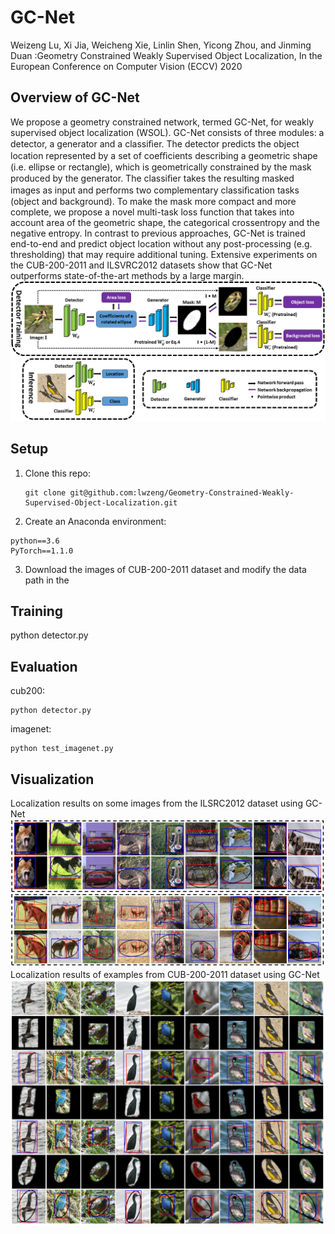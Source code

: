 # GC-Net
Weizeng Lu, Xi Jia, Weicheng Xie, Linlin Shen, Yicong Zhou, and Jinming Duan
:Geometry Constrained Weakly Supervised Object Localization, In the European Conference on Computer Vision (ECCV) 2020
## Overview of GC-Net
We propose a geometry constrained network, termed GC-Net, for weakly supervised object localization (WSOL). GC-Net consists of three modules: a detector, a generator and a classiﬁer. The detector predicts the object location represented by a set of coeﬃcients describing a geometric shape (i.e. ellipse or rectangle), which is geometrically constrained by the mask produced by the generator. The classiﬁer takes the resulting masked images as input and performs two complementary classiﬁcation tasks (object and background). To make the mask more compact and more complete, we propose a novel multi-task loss function that takes into account area of the geometric shape, the categorical crossentropy and the negative entropy. In contrast to previous approaches, GC-Net is trained end-to-end and predict object location without any post-processing (e.g. thresholding) that may require additional tuning. Extensive experiments on the CUB-200-2011 and ILSVRC2012 datasets show that GC-Net outperforms state-of-the-art methods by a large margin.
![](readme/gc-net.png)

## Setup
1. Clone this repo:
    ~~~
    git clone git@github.com:lwzeng/Geometry-Constrained-Weakly-Supervised-Object-Localization.git
    ~~~
2. Create an Anaconda environment:
~~~
python==3.6
PyTorch==1.1.0
~~~
3. Download the images of CUB-200-2011 dataset and modify the data path in the 
## Training
python detector.py
## Evaluation
cub200:
~~~
python detector.py 
~~~
imagenet:
~~~
python test_imagenet.py
~~~
## Visualization
Localization results on some images from the ILSRC2012 dataset using GC-Net
![](readme/imagenet.png)
Localization results of examples from CUB-200-2011 dataset using GC-Net
![](readme/CUB200.png)